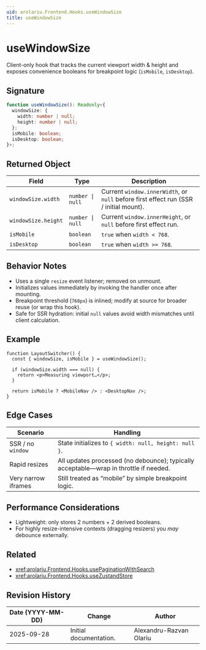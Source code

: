```yaml
---
uid: arolariu.Frontend.Hooks.useWindowSize
title: useWindowSize
---
```


# useWindowSize

Client-only hook that tracks the current viewport width & height and exposes convenience booleans for breakpoint logic (`isMobile`, `isDesktop`).

## Signature

```ts
function useWindowSize(): Readonly<{
  windowSize: {
    width: number | null;
    height: number | null;
  };
  isMobile: boolean;
  isDesktop: boolean;
}>;
```

## Returned Object

| Field | Type | Description |
| ----- | ---- | ----------- |
| `windowSize.width` | `number \| null` | Current `window.innerWidth`, or `null` before first effect run (SSR / initial mount). |
| `windowSize.height` | `number \| null` | Current `window.innerHeight`, or `null` before first effect run. |
| `isMobile` | `boolean` | `true` when `width < 768`. |
| `isDesktop` | `boolean` | `true` when `width >= 768`. |

## Behavior Notes

- Uses a single `resize` event listener; removed on unmount.
- Initializes values immediately by invoking the handler once after mounting.
- Breakpoint threshold (`768px`) is inlined; modify at source for broader reuse (or wrap this hook).
- Safe for SSR hydration: initial `null` values avoid width mismatches until client calculation.

## Example

```tsx
function LayoutSwitcher() {
  const { windowSize, isMobile } = useWindowSize();

  if (windowSize.width === null) {
    return <p>Measuring viewport…</p>;
  }

  return isMobile ? <MobileNav /> : <DesktopNav />;
}
```

## Edge Cases

| Scenario | Handling |
| -------- | -------- |
| SSR / no `window` | State initializes to `{ width: null, height: null }`. |
| Rapid resizes | All updates processed (no debounce); typically acceptable—wrap in throttle if needed. |
| Very narrow iframes | Still treated as “mobile” by simple breakpoint logic. |

## Performance Considerations

- Lightweight: only stores 2 numbers + 2 derived booleans.
- For highly resize-intensive contexts (dragging resizers) you *may* debounce externally.

## Related

- <xref:arolariu.Frontend.Hooks.usePaginationWithSearch>
- <xref:arolariu.Frontend.Hooks.useZustandStore>

## Revision History

| Date (YYYY-MM-DD) | Change | Author |
| ----------------- | ------ | ------ |
| 2025-09-28 | Initial documentation. | Alexandru-Razvan Olariu |
